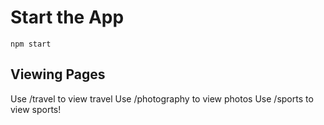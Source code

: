 # Start the App

`npm start`

## Viewing Pages

Use /travel to view travel
Use /photography to view photos
Use /sports to view sports!